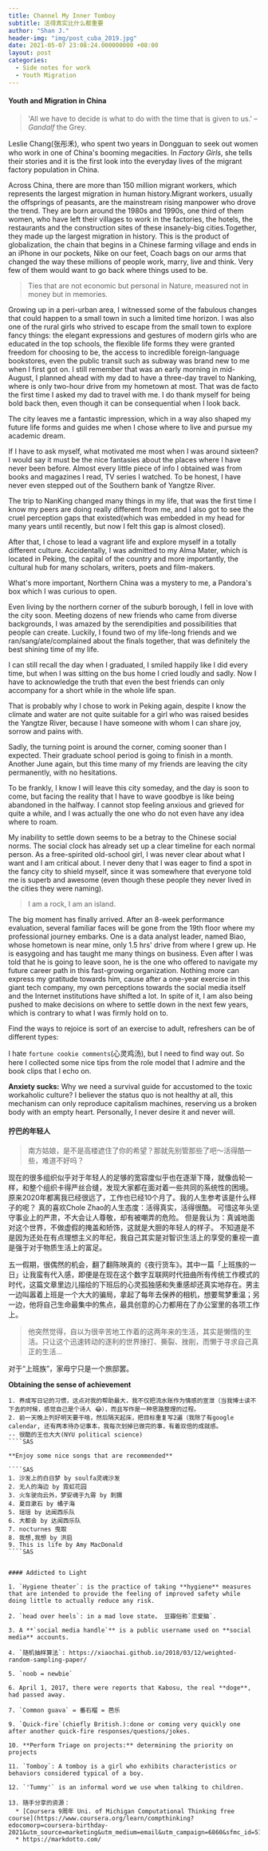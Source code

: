 ```yaml
---
title: Channel My Inner Tomboy
subtitle: 活得真实比什么都重要
author: "Shan J."
header-img: "img/post_cuba_2019.jpg"
date: 2021-05-07 23:08:24.000000000 +08:00
layout: post
categories:
  - Side notes for work
  - Youth Migration
---
```


####  Youth and Migration in China

> 'All we have to decide is what to do with the time that is given to us.' – *Gandalf* the Grey.

Leslie Chang(张彤禾), who spent two years in Dongguan to seek out women who work in one of China's booming megacities. In *Factory Girls*, she tells their stories and it is the first look into the everyday lives of the migrant factory population in China.

Across China, there are more than 150 million migrant workers, which represents the largest migration in human history.Migrant workers, usually the offsprings of peasants, are the mainstream rising manpower who drove the trend. They are born around the 1980s and 1990s, one third of them women, who have left their villages to work in the factories, the hotels, the restaurants and the construction sites of these insanely-big cities.Together, they made up the largest migration in history. This is the product of globalization, the chain that begins in a Chinese farming village and ends in an iPhone in our pockets, Nike on our feet, Coach bags on our arms that changed the way these millions of people work, marry, live and think. Very few of them would want to go back where things used to be.

> Ties that are not economic but personal in Nature, measured not in money but in memories.

Growing up in a peri-urban area, I witnessed some of the fabulous changes that could happen to a small town in such a limited time horizon. I was also one of the rural girls who strived to escape from the small town to explore fancy things: the elegant expressions and gestures of modern girls who are educated in the top schools, the flexible life forms they were granted freedom for choosing to be, the access to incredible foreign-language bookstores, even the public transit such as subway was brand new to me when I first got on. I still remember that was an early morning in mid-August, I planned ahead with my dad to have a three-day travel to Nanking, where is only two-hour drive from my hometown at most. That was de facto the first time I asked my dad to travel with me. I do thank myself for being bold back then, even though it can be consequential when I look back.

The city leaves me a fantastic impression, which in a way also shaped my future life forms and guides me when I chose where to live and pursue my academic dream.

If I have to ask myself, what motivated me most when I was around sixteen? I would say it must be the nice fantasies about the places where I have never been before. Almost every little piece of info I obtained was from books and magazines I read, TV series I watched. To be honest, I have never even stepped out of the Southern bank of Yangtze River.

The trip to NanKing changed many things in my life, that was the first time I know my peers are doing really different from me, and I also got to see the cruel perception gaps that existed(which was embedded in my head for many years until recently, but now I felt this gap is almost closed).

After that, I chose to lead a vagrant life and explore myself in a totally different culture. Accidentally, I was admitted to my Alma Mater, which is located in Peking, the capital of the country and more importantly, the  cultural hub for many scholars, writers, poets and film-makers.

What's more important, Northern China was a mystery to me, a Pandora's box which I was curious to open.

Even living by the northern corner of the suburb borough, I fell in love with the city soon. Meeting dozens of new friends who came from diverse backgrounds, I was amazed by the serendipities and possibilities that people can create. Luckily, I found two of my life-long friends and we ran/sang/ate/complained about the finals together, that was definitely the best shining time of my life.

I can still recall the day when I graduated, I smiled happily like I did every time, but when I was sitting on the bus home I cried loudly and sadly. Now I have to acknowledge the truth that even the best friends can only accompany for a short while in the whole life span.  

That is probably why I chose to work in Peking again, despite I know the climate and water are not quite suitable for a girl who was raised besides the Yangtze River, because I have someone with whom I can share joy, sorrow and pains with.

Sadly, the turning point is around the corner, coming sooner than I expected. Their graduate school period is going to finish in a month. Another June again, but this time many of my friends are leaving the city permanently, with no hesitations.

To be frankly, I know I will leave this city someday, and the day is soon to come, but facing the reality that I have to wave goodbye is like being abandoned in the halfway. I cannot stop feeling anxious and grieved for quite a while, and I was actually the one who do not even have any idea where to roam.  

My inability to settle down seems to be a betray to the Chinese social norms. The social clock has already set up a clear timeline for each normal person.  As a free-spirited old-school girl, I was never clear about what I want and I am critical about. I never deny that I was eager to find a spot in the fancy city to shield myself, since it was somewhere that everyone told me is superb and awesome (even though these people they never lived in the cities they were naming).

> I am a rock, I am an island.

The big moment has finally arrived. After an 8-week performance evaluation, several familiar faces will be gone from the 19th floor where my professional journey embarks. One is a data analyst leader, named Biao, whose hometown is near mine, only 1.5 hrs' drive from where I grew up. He is easygoing and has taught me many things on business. Even after I was told that he is going to leave soon, he is the one who offered to navigate my future career path in this fast-growing organization. Nothing more can express my gratitude towards him, cause after a one-year exercise in this giant tech company, my own perceptions towards the social media itself and the Internet institutions have shifted a lot. In spite of it, I am also being pushed to make decisions on where to settle down in the next few years, which is contrary to what I was firmly hold on to.

Find the ways to rejoice is sort of an exercise to adult, refreshers can be of different types:

I hate `fortune cookie comments`(心灵鸡汤), but I need to find way out. So here I collected some nice tips from the role model that I admire and the book clips that I echo on.

**Anxiety sucks:** Why we need a survival guide for accustomed to the toxic workaholic culture? I believer the status quo is not healthy at all, this mechanism can only reproduce capitalism machines, reserving us a broken body with an empty heart. Personally, I never desire it and never will.


####  拧巴的年轻人

> 南方姑娘，是不是高楼遮住了你的希望？那就先别管那些了吧～活得酷一些，难道不好吗？

现在的很多组织似乎对于年轻人的足够的宽容度似乎也在逐渐下降，就像齿轮一样，和整个组织卡得严丝合缝，发现大家都在面对着一些共同的系统性的困境。
原来2020年都离我已经很远了，工作也已经10个月了。我的人生参考该是什么样子的呢？
真的喜欢Chole Zhao的人生态度：活得真实，活得很酷。
可惜这年头坚守事业上的严肃，不大会让人尊敬，却有被嘲弄的危险。
但是我认为：真诚地面对这个世界，不做虚假的掩盖和矫饰，这就是大胆的年轻人的样子。
不知道是不是因为还处在有点理想主义的年纪，我自己其实是对智识生活上的享受的重视一直是强于对于物质生活上的富足。

五一假期，很偶然的机会，翻了翻陈映真的《夜行货车》。其中一篇「上班族的一日」让我蛮有代入感，即便是在现在这个数字互联网时代扭曲所有传统工作模式的时代，这篇文章里边儿描绘的下班后的心灵孤独感和失重感却还真实地存在。男主一边叫嚣着上班是一个大大的骗局，拿起了每年去保养的相机，想要鸳梦重温；另一边，他将自己生命最集中的焦点，最具创意的心力都用在了办公室里的各项工作上。

> 他突然觉得，自以为很辛苦地工作着的这两年来的生活，其实是懒惰的生活。只让这个迅速转动的逐利的世界捶打、撕裂、挫削，而懒于寻求自己真正的生活…

对于“上班族”，家毋宁只是一个旅邸罢。


**Obtaining the sense of achievement**

 ````SAS
1. 养成写日记的习惯，这点对我的帮助最大，我不仅把流水账作为情感的宣泄（当我博士读不下去的时候，感觉自己是个诗人 😂），而且写作是一种思路整理的过程。
2. 前一天晚上列好明天要干啥，然后隔天起床，把目标重复写2遍（我除了有google calendar, 还有两本待办记事本，我每次划掉已做完的事，有着双倍的成就感。 	       -- 很酷的王也大大(NYU political science)
 ````SAS

**Enjoy some nice songs that are recommended**

 ````SAS
1. 沙发上的白日梦 by soulfa灵魂沙发
2. 无人的海边 by 霓虹花园
3. 火车驶向云外，梦安魂于九霄 by 刺猬
4. 夏目漱石 by 橘子海
5. 瑶瑶 by 达闻西乐队
6. 大都会 by 达闻西乐队
7. nocturnes 曳取
8. 我想,我想 by 洪启
9. This is life by Amy MacDonald
 ````SAS


#### Addicted to Light

1. `Hygiene theater`: is the practice of taking **hygiene** measures that are intended to provide the feeling of improved safety while doing little to actually reduce any risk.

2. `head over heels`: in a mad love state， 豆瓣俗称`恋爱脑`.

3. A **`social media handle`** is a public username used on **social media** accounts.

4. `随机抽样算法`: https://xiaochai.github.io/2018/03/12/weighted-random-sampling-paper/

5. `noob = newbie`

6. April 1, 2017, there were reports that Kabosu, the real **doge**, had passed away.

7. `Common guava` = 番石榴 = 芭乐

9. `Quick-fire`(chiefly British.):done or coming very quickly one after another quick-fire responses/questions/jokes.

10. **Perform Triage on projects:** determining the priority on projects

11. `Tomboy`: A tomboy is a girl who exhibits characteristics or behaviors considered typical of a boy.

12. `'Tummy'` is an informal word we use when talking to children.

13. 随手分享的资源：
   * [Coursera 9周年 Uni. of Michigan Computational Thinking free course](https://www.coursera.org/learn/compthinking?edocomorp=coursera-birthday-2021&utm_source=marketing&utm_medium=email&utm_campaign=6860&sfmc_id=5192207&sfmc_key=0031U00001Pj9dBQAR#syllabus)
   * https://markdotto.com/
